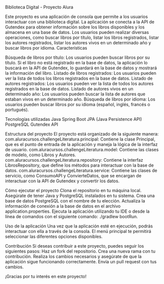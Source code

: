 Biblioteca Digital - Proyecto Alura

Este proyecto es una aplicación de consola que permite a los usuarios interactuar con una biblioteca digital. La aplicación se conecta a la API de Gutendex para obtener información sobre los libros disponibles y los almacena en una base de datos. Los usuarios pueden realizar diversas operaciones, como buscar libros por título, listar los libros registrados, listar los autores registrados, listar los autores vivos en un determinado año y buscar libros por idioma.
Características

Búsqueda de libros por título: Los usuarios pueden buscar libros por su título. Si el libro no está registrado en la base de datos, la aplicación lo buscará en la API de Gutendex, lo guardará en la base de datos y mostrará la información del libro.
Listado de libros registrados: Los usuarios pueden ver la lista de todos los libros registrados en la base de datos.
Listado de autores registrados: Los usuarios pueden ver la lista de todos los autores registrados en la base de datos.
Listado de autores vivos en un determinado año: Los usuarios pueden buscar la lista de autores que estaban vivos en un determinado año.
Búsqueda de libros por idioma: Los usuarios pueden buscar libros por su idioma (español, inglés, francés o portugués).

Tecnologías utilizadas
Java
Spring Boot
JPA (Java Persistence API)
PostgreSQL
Gutendex API

Estructura del proyecto
El proyecto está organizado de la siguiente manera:
com.aluracursos.challengeLiteratura.principal: Contiene la clase Principal, que es el punto de entrada de la aplicación y maneja la lógica de la interfaz de usuario.
com.aluracursos.challengeLiteratura.model: Contiene las clases de modelo, como Libros y Autores.
com.aluracursos.challengeLiteratura.repository: Contiene la interfaz LibrosRepository, que define los métodos para interactuar con la base de datos.
com.aluracursos.challengeLiteratura.service: Contiene las clases de servicio, como ConsumoAPI y ConvierteDatos, que se encargan de interactuar con la API de Gutendex y convertir los datos.

Cómo ejecutar el proyecto
Clona el repositorio en tu máquina local.
Asegúrate de tener Java y PostgreSQL instalados en tu sistema.
Crea una base de datos PostgreSQL con el nombre de tu elección.
Actualiza la información de conexión a la base de datos en el archivo application.properties.
Ejecuta la aplicación utilizando tu IDE o desde la línea de comandos con el siguiente comando: ./gradlew bootRun.

Uso de la aplicación
Una vez que la aplicación esté en ejecución, podrás interactuar con ella a través de la consola. El menú principal te permitirá seleccionar las diferentes opciones disponibles.

Contribución
Si deseas contribuir a este proyecto, puedes seguir los siguientes pasos:
Haz un fork del repositorio.
Crea una nueva rama con tu contribución.
Realiza los cambios necesarios y asegúrate de que la aplicación sigue funcionando correctamente.
Envía un pull request con tus cambios.

¡Gracias por tu interés en este proyecto!
